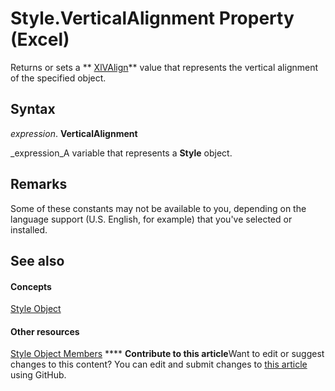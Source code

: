 
# Style.VerticalAlignment Property (Excel)

Returns or sets a  ** [XlVAlign](89d342c9-6452-a8ca-363c-f0ea1b031070.md)** value that represents the vertical alignment of the specified object.


## Syntax

 _expression_. **VerticalAlignment**

 _expression_A variable that represents a  **Style** object.


## Remarks

Some of these constants may not be available to you, depending on the language support (U.S. English, for example) that you've selected or installed.


## See also


#### Concepts


 [Style Object](3c1e9184-0075-5f46-9a1a-0b61d874d1f8.md)
#### Other resources


 [Style Object Members](78f477c9-4033-e7c5-fc3d-7ba025392d31.md)
****   **Contribute to this article**Want to edit or suggest changes to this content? You can edit and submit changes to  [this article](https://github.com/jhershey00/VBA_Excel_Test/OpenXMLCon/articles/6c47e6f1-6e86-a5ac-a57d-4bfec12becf2.md) using GitHub.

